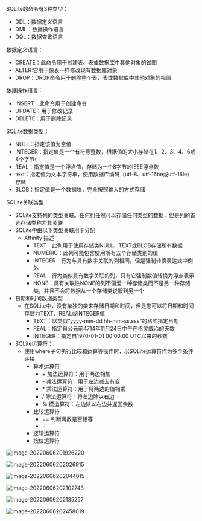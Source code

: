 SQLite的命令有3种类型：

+ DDL：数据定义语言
+ DML：数据操作语言
+ DQL：数据查询语言

数据定义语言：

+ CREATE：此命令用于创建表、表或数据库中其他对象的试图
+ ALTER:它用于像表一样修改现有数据库对象
+ DROP：DROP命令用于删除整个表、表或数据库中其他对象的视图

数据操作语言：

+ INSERT：此命令用于创建命令
+ UPDATE：用于修改记录
+ DELETE：用于删除记录

SQLite数据类型：

+ NULL：指定该值为空值
+ INTEGER：指定值是一个有符号整数，根据值的大小存储在1、2、3、4、6或8个字节中
+ REAL：指定值是一个浮点值，存储为一个8字节的IEEE浮点数
+ text：指定值为文本字符串，使用数据库编码（utf-8、utf-16be或utf-16le）存储
+ BLOB：指定值是一个数据块，完全按照输入的方式存储

SQLite关联类型：

+ SQLite支持列的类型关联。任何列任然可以存储任何类型的数据，但是列的首选存储类称为其关联
+ SQLite中由以下类型关联用于分配
  + Affinity   描述
    + TEXT：此列用于使用存储类NULL、TEXT或BLOB存储所有数据
    + NUMERIC：此列可能包含使用所有五个存储类别的值
    + INTEGER：行为与具有数字关联的列相同，但是强制转换表达式中例外
    + REAL：行为类似具有数字关联的列，只有它强制数值转换为浮点表示
    + NONE：具有关联性NONE的列不偏爱一种存储类而不是另一种存储类，并且不会将数据从一个存储类说服到另一个
+ 日期和时间数据类型
  + 在SQLite中，没有单独的类来存储日期和时间，但是您可以将日期和时间存储为TEXT、REAL或INTEGER值
    + TEXT：以类似“yyyy-mm-dd  hh-mm-ss.sss”的格式指定日期
    + REAL：指定自公元前4714年11月24日中午在格灵威治的天数
    + INTEGER：指定自1970-01-01 00:00:00 UTC以来的秒数
+ SQLite运算符：
  + 使用where子句执行比较和运算等操作时，以SQLite运算符作为多个条件连接
    + 算术运算符
      + \+  加法运算符：用于两边相加
      + \-   减法运算符：用于左边减去有变
      + \*   乘法运算符：用于将两边的值相乘
      + /   除法运算符：将左边除以右边
      + % 模运算符：左边除以右边并返回余数
    + 比较运算符
      + ==  判断两数是否相等
      + = 
    + 逻辑运算符
    + 按位运算符

![image-20220606201926220](C:\Users\Insummer\AppData\Roaming\Typora\typora-user-images\image-20220606201926220.png)

![image-20220606202026915](C:\Users\Insummer\AppData\Roaming\Typora\typora-user-images\image-20220606202026915.png)

![image-20220606202044015](C:\Users\Insummer\AppData\Roaming\Typora\typora-user-images\image-20220606202044015.png)

![image-20220606202102743](C:\Users\Insummer\AppData\Roaming\Typora\typora-user-images\image-20220606202102743.png)

![image-20220606202135257](C:\Users\Insummer\AppData\Roaming\Typora\typora-user-images\image-20220606202135257.png)



![image-20220606202458019](C:\Users\Insummer\AppData\Roaming\Typora\typora-user-images\image-20220606202458019.png)
